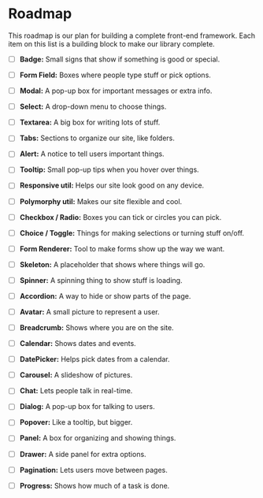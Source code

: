 # Roadmap

This roadmap is our plan for building a complete front-end framework. Each item on this list is  a building block to make our library complete.

- [ ] **Badge:** Small signs that show if something is good or special.

- [ ] **Form Field:** Boxes where people type stuff or pick options.

- [ ] **Modal:** A pop-up box for important messages or extra info.

- [ ] **Select:** A drop-down menu to choose things.

- [ ] **Textarea:** A big box for writing lots of stuff.

- [ ] **Tabs:** Sections to organize our site, like folders.

- [ ] **Alert:** A notice to tell users important things.

- [ ] **Tooltip:** Small pop-up tips when you hover over things.

- [ ] **Responsive util:** Helps our site look good on any device.

- [ ] **Polymorphy util:** Makes our site flexible and cool.

- [ ] **Checkbox / Radio:** Boxes you can tick or circles you can pick.

- [ ] **Choice / Toggle:** Things for making selections or turning stuff on/off.

- [ ] **Form Renderer:** Tool to make forms show up the way we want.

- [ ] **Skeleton:** A placeholder that shows where things will go.

- [ ] **Spinner:** A spinning thing to show stuff is loading.

- [ ] **Accordion:** A way to hide or show parts of the page.

- [ ] **Avatar:** A small picture to represent a user.

- [ ] **Breadcrumb:** Shows where you are on the site.

- [ ] **Calendar:** Shows dates and events.

- [ ] **DatePicker:** Helps pick dates from a calendar.

- [ ] **Carousel:** A slideshow of pictures.

- [ ] **Chat:** Lets people talk in real-time.

- [ ] **Dialog:** A pop-up box for talking to users.

- [ ] **Popover:** Like a tooltip, but bigger.

- [ ] **Panel:** A box for organizing and showing things.

- [ ] **Drawer:** A side panel for extra options.

- [ ] **Pagination:** Lets users move between pages.

- [ ] **Progress:** Shows how much of a task is done.